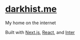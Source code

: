 # [darkhist.me](https://darkhist.me)

My home on the internet

Built with [Next.js](https://nextjs.org/), [React](https://reactjs.org/), and [Inter](https://rsms.me/inter/)
